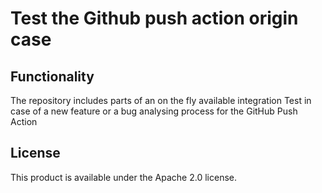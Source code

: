 # Test the Github push action origin case

## Functionality 

The repository includes parts of an on the fly available integration Test in case of a new feature or a bug analysing process for the GitHub Push Action 

## License
This product is available under the Apache 2.0 license.
